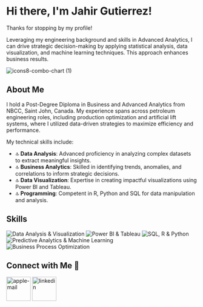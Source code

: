 # Hi there, I'm Jahir Gutierrez!

Thanks for stopping by my profile!

Leveraging my engineering background and skills in Advanced Analytics, I can drive strategic decision-making by applying statistical analysis, data visualization, and machine learning techniques. This approach enhances business results.

![icons8-combo-chart (1)](https://github.com/user-attachments/assets/bd873458-0322-43e8-ab71-8090f64bce0b)

## About Me

I hold a Post-Degree Diploma in Business and Advanced Analytics from NBCC, Saint John, Canada. My experience spans across petroleum engineering roles, including production optimization and artificial lift systems, where I utilized data-driven strategies to maximize efficiency and performance.

My technical skills include:

- 🔝 **Data Analysis**: Advanced proficiency in analyzing complex datasets to extract meaningful insights.
- 🔝 **Business Analytics**: Skilled in identifying trends, anomalies, and correlations to inform strategic decisions.
- 🔝 **Data Visualization**: Expertise in creating impactful visualizations using Power BI and Tableau.
- 🔝 **Programming**: Competent in R, Python and SQL for data manipulation and analysis.

## Skills

![Data Analysis & Visualization](https://img.shields.io/badge/Data%20Analysis%20%26%20Visualization-Competent-blue)
![Power BI & Tableau](https://img.shields.io/badge/Power%20BI%20%26%20Tableau-Intermediate-green)
![SQL, R & Python](https://img.shields.io/badge/SQL%2C%20R%20%26%20Python-Intermediate-orange)
![Predictive Analytics & Machine Learning](https://img.shields.io/badge/Predictive%20Analytics%20%26%20Machine%20Learning-Beginner-red)
![Business Process Optimization](https://img.shields.io/badge/Business%20Process%20Optimization-Advanced-yellow)

## Connect with Me 🤝

[<img width="64" height="64" src="https://img.icons8.com/color/48/apple-mail.png" alt="apple-mail"/>](mailto:jaargug@outlook.com) 
[<img width="64" height="64" src="https://img.icons8.com/color/48/linkedin.png" alt="linkedin"/>](https://www.linkedin.com/in/jaarguga/)

<!-- Add a note if you have any ongoing projects or interests -->
